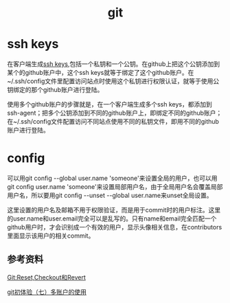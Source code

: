 <h1 align="center"> git </h1>

# ssh keys

在客户端生成[ssh keys](https://help.github.com/articles/connecting-to-github-with-ssh/),包括一个私钥和一个公钥。在github上把这个公钥添加到某个的github账户中，这个ssh keys就等于绑定了这个github账户。在~/.ssh/config文件里配置访问站点时使用这个私钥进行权限认证，就等于使用公钥绑定的那个github账户进行登陆。

使用多个github账户的步骤就是，在一个客户端生成多个ssh keys，都添加到ssh-agent；把多个公钥添加到不同的github账户上，即绑定不同的github账户；在~/.ssh/config文件配置访问不同站点使用不同的私钥文件，即用不同的github账户进行登陆。

# config

可以用git config --global user.name 'someone'来设置全局的用户，也可以用git config user.name 'someone'来设置局部用户名，由于全局用户名会覆盖局部用户名，所以要用git config --unset --global user.name来unset全局设置。

这里设置的用户名及邮箱不用于权限验证，而是用于commit时的用户标注。这里的user.name和user.email完全可以是乱写的。只有name和email完全匹配一个github用户时，才会识别成一个有效的用户，显示头像相关信息，在contributors里面显示该用户的相关commit。

参考资料
-

<a href="https://www.jianshu.com/p/e196b90b5b15" target="_blank">Git:Reset,Checkout和Revert</a>

[git初体验（七）多账户的使用](https://www.cnblogs.com/BeginMan/p/3548139.html)